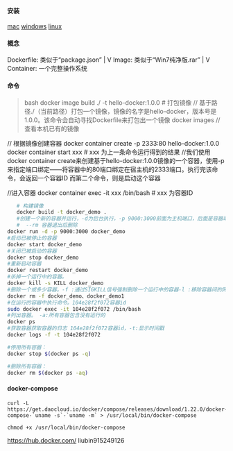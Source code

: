 #### 安装
[mac](https://download.docker.com/mac/stable/Docker.dmg)
[windows](https://download.docker.com/win/stable/Docker%20for%20Windows%20Installer.exe)
[linux](https://get.docker.com/)

#### 概念
Dockerfile: 类似于“package.json”
 |
 V
Image: 类似于“Win7纯净版.rar”
 |
 V
Container: 一个完整操作系统

#### 命令
>bash
   docker image build ./ -t hello-docker:1.0.0 # 打包镜像
   // 基于路径./（当前路径）打包一个镜像，镜像的名字是hello-docker，版本号是1.0.0。该命令会自动寻找Dockerfile来打包出一个镜像
   docker images  //查看本机已有的镜像
   
   // 根据镜像创建容器
   docker container create -p 2333:80 hello-docker:1.0.0
   docker container start xxx # xxx 为上一条命令运行得到的结果
   //我们使用docker container create来创建基于hello-docker:1.0.0镜像的一个容器，使用-p来指定端口绑定——将容器中的80端口绑定在宿主机的2333端口。执行完该命令，会返回一个容器ID
   而第二个命令，则是启动这个容器
   
   //进入容器 
   docker container exec -it xxx /bin/bash # xxx 为容器ID
>   

```bash
   # 构建镜像 
   docker build -t docker_demo .
   #创建一个新的容器并运行，-d为后台执行，-p 9000:3000前面为主机端口，后面是容器端口。docker_demo镜像名
   #  --rm 容器退出后删除
docker run -d -p 9000:3000 docker_demo
#启动已被停止的容器
docker start docker_demo
#关闭已被启动的容器
docker stop docker_demo
#重新启动容器
docker restart docker_demo
#杀掉一个运行中的容器。
docker kill -s KILL docker_demo
#删除一个或多少容器。-f :通过SIGKILL信号强制删除一个运行中的容器-l :移除容器间的网络连接，而非容器本身-v :-v 删除与容器关联的卷
docker rm -f docker_demo、docker_demo1
#在运行的容器中执行命令。104e28f2f072容器id
sudo docker exec -it 104e28f2f072 /bin/bash 
#列出容器。 -a:所有容器包含没有运行的
docker ps 
#获取容器获取容器的日志 104e28f2f072容器id，-t:显示时间戳
docker logs -f -t 104e28f2f072 

#停用所有容器：
docker stop $(docker ps -q)

#删除所有容器：
docker rm $(docker ps -aq) 

```

#### docker-compose
```
curl -L https://get.daocloud.io/docker/compose/releases/download/1.22.0/docker-compose-`uname -s`-`uname -m` > /usr/local/bin/docker-compose

chmod +x /usr/local/bin/docker-compose
```


https://hub.docker.com/
liubin915249126
